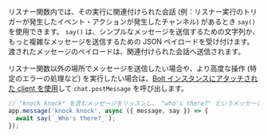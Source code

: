 リスナー関数内では、その実行に関連付けられた会話 (例：リスナー実行のトリガーが発生したイベント・アクションが発生したチャンネル) があるとき `say()` を使用できます。 `say()` は、シンプルなメッセージを送信するための文字列か、もっと複雑なメッセージを送信するための JSON ペイロードを受け付けます。渡されたメッセージのペイロードは、関連付けられた会話へ送信されます。

リスナー関数以外の場所でメッセージを送信したい場合や、より高度な操作 (特定のエラーの処理など) を実行したい場合は、[Bolt インスタンスにアタッチされた client を使用](#web-api)して `chat.postMessage` を呼び出します。

```javascript
// "knock knock" を含むメッセージをリッスンし、 "who's there?" というメッセージをイタリック体で送信
app.message('knock knock', async ({ message, say }) => {
  await say(`_Who's there?_`);
});
```
